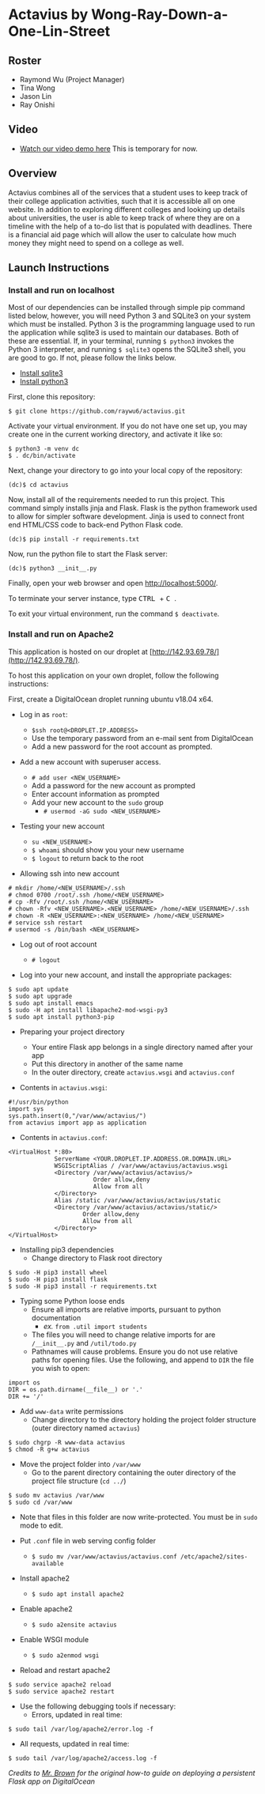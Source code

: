 # Actavius by Wong-Ray-Down-a-One-Lin-Street

## Roster
* Raymond Wu (Project Manager)
* Tina Wong
* Jason Lin
* Ray Onishi

## Video
* [Watch our video demo here]("/") This is temporary for now.

## Overview
Actavius combines all of the services that a student uses to keep track of their college application activities, such that it is accessible all on one website. In addition to exploring different colleges and looking up details about universities, the user is able to keep track of where they are on a timeline with the help of a to-do list that is populated with deadlines. There is a financial aid page which will allow the user to calculate how much money they might need to spend on a college as well.

## Launch Instructions
### Install and run on localhost
Most of our dependencies can be installed through simple pip command listed below, however, you will need Python 3 and SQLite3 on your system which must be installed. Python 3 is the programming language used to run the application while sqlite3 is used to maintain our databases. Both of these are essential. If, in your terminal, running `$ python3` invokes the Python 3 interpreter, and running `$ sqlite3` opens the SQLite3 shell, you are good to go. If not, please follow the links below.
* [Install sqlite3](https://mislav.net/rails/install-sqlite3/ "Install sqlite3")
* [Install python3](https://realpython.com/installing-python/ "Install python3")

First, clone this repository:
```
$ git clone https://github.com/raywu6/actavius.git
```
Activate your virtual environment. If you do not have one set up, you may create one in the current working directory, and activate it like so:
```
$ python3 -m venv dc
$ . dc/bin/activate
```

Next, change your directory to go into your local copy of the repository:
```
(dc)$ cd actavius
```
Now, install all of the requirements needed to run this project. This command simply installs jinja and Flask. Flask is the python framework used to allow for simpler software development. Jinja is used to connect front end HTML/CSS code to back-end Python Flask code.

```
(dc)$ pip install -r requirements.txt
```

Now, run the python file to start the Flask server:
```
(dc)$ python3 __init__.py
```

Finally, open your web browser and open [http://localhost:5000/](http://localhost:5000/).

To terminate your server instance, type <kbd> CTRL </kbd> + <kbd> C </kbd>.

To exit your virtual environment, run the command `$ deactivate`.

### Install and run on Apache2

This application is hosted on our droplet at [http://142.93.69.78/](http://142.93.69.78/).

To host this application on your own droplet, follow the following instructions:

First, create a DigitalOcean droplet running ubuntu v18.04 x64.

* Log in as `root`:
  * ```$ssh root@<DROPLET.IP.ADDRESS>```
  * Use the temporary password from an e-mail sent from DigitalOcean
  * Add a new password for the root account as prompted.

* Add a new account with superuser access.
  * ```# add user <NEW_USERNAME>```
  * Add a password for the new account as prompted
  * Enter account information as prompted
  * Add your new account to the `sudo` group
    * ```# usermod -aG sudo <NEW_USERNAME>```

* Testing your new account
  * `su <NEW_USERNAME>`
  * `$ whoami` should show you your new username
  * `$ logout` to return back to the root

* Allowing ssh into new account
```
# mkdir /home/<NEW_USERNAME>/.ssh
# chmod 0700 /root/.ssh /home/<NEW_USERNAME>
# cp -Rfv /root/.ssh /home/<NEW_USERNAME>
# chown -Rfv <NEW_USERNAME>.<NEW_USERNAME> /home/<NEW_USERNAME>/.ssh
# chown -R <NEW_USERNAME>:<NEW_USERNAME> /home/<NEW_USERNAME>
# service ssh restart
# usermod -s /bin/bash <NEW_USERNAME>
```

* Log out of root account
  * `# logout`

* Log into your new account, and install the appropriate packages:
```
$ sudo apt update
$ sudo apt upgrade
$ sudo apt install emacs
$ sudo -H apt install libapache2-mod-wsgi-py3
$ sudo apt install python3-pip
```

* Preparing your project directory
  * Your entire Flask app belongs in a single directory named after your app
  * Put this directory in another of the same name
  * In the outer directory, create `actavius.wsgi` and `actavius.conf`

* Contents in `actavius.wsgi`:
```
#!/usr/bin/python
import sys
sys.path.insert(0,"/var/www/actavius/")
from actavius import app as application
```

* Contents in `actavius.conf`:
```
<VirtualHost *:80>
             ServerName <YOUR.DROPLET.IP.ADDRESS.OR.DOMAIN.URL>
             WSGIScriptAlias / /var/www/actavius/actavius.wsgi
             <Directory /var/www/actavius/actavius/>
                        Order allow,deny
                        Allow from all
             </Directory>
             Alias /static /var/www/actavius/actavius/static
             <Directory /var/www/actavius/actavius/static/>
                     Order allow,deny
                     Allow from all
             </Directory>
</VirtualHost>
```

* Installing pip3 dependencies
  * Change directory to Flask root directory
```
$ sudo -H pip3 install wheel
$ sudo -H pip3 install flask
$ sudo -H pip3 install -r requirements.txt
```

* Typing some Python loose ends
  * Ensure all imports are relative imports, pursuant to python documentation
    * *ex.* ```from .util import students```
  * The files you will need to change relative imports for are ```/__init__.py``` and ```/util/todo.py```
  * Pathnames will cause problems. Ensure you do not use relative paths for opening files. Use the following, and append to `DIR` the file you wish to open:
```
import os
DIR = os.path.dirname(__file__) or '.'
DIR += '/'
```

* Add `www-data` write permissions
  * Change directory to the directory holding the project folder structure (outer directory named `actavius`)
```
$ sudo chgrp -R www-data actavius
$ chmod -R g+w actavius
```

* Move the project folder into `/var/www`
  * Go to the parent directory containing the outer directory of the project file structure (`cd ../`)
```
$ sudo mv actavius /var/www
$ sudo cd /var/www
```
  * Note that files in this folder are now write-protected. You must be in `sudo` mode to edit.

* Put `.conf` file in web serving config folder
  * ```$ sudo mv /var/www/actavius/actavius.conf /etc/apache2/sites-available```

* Install apache2
  * ```$ sudo apt install apache2```

* Enable apache2
  * ```$ sudo a2ensite actavius```

* Enable WSGI module
  * ```$ sudo a2enmod wsgi```

* Reload and restart apache2
```
$ sudo service apache2 reload
$ sudo service apache2 restart
```

* Use the following debugging tools if necessary:
  * Errors, updated in real time:
```
$ sudo tail /var/log/apache2/error.log -f
```
  * All requests, updated in real time:
```
$ sudo tail /var/log/apache2/access.log -f
```

*Credits to [Mr. Brown](https://github.com/tofr) for the original how-to guide on deploying a persistent Flask app on DigitalOcean*
